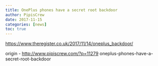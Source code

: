 ```yaml
---
title: OnePlus phones have a secret root backdoor
author: PipisCrew
date: 2017-11-15
categories: [news]
toc: true
---
```


https://www.theregister.co.uk/2017/11/14/oneplus_backdoor/

origin - http://www.pipiscrew.com/?p=11279 oneplus-phones-have-a-secret-root-backdoor